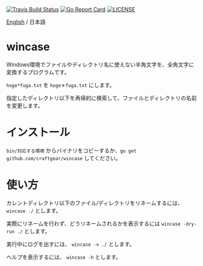 [![Travis Build Status](https://travis-ci.org/craftgear/wincase.svg?branch=master)](https://travis-ci.org/craftgear/wincase)
[![Go Report Card](https://goreportcard.com/badge/github.com/craftgear/wincase)](https://goreportcard.com/report/github.com/craftgear/wincase)
[![LICENSE](https://img.shields.io/badge/license-MIT-blue.svg)](LICENSE)
<!--[![GoDoc](https://godoc.org/github.com/craftgear/wincase?status.svg)](https://godoc.org/github.com/craftgear/wincase)-->

[English](https://github.com/craftgear/wincase/blob/master/README.md)
 / 日本語

# wincase

Windows環境でファイルやディレクトリ名に使えない半角文字を、全角文字に変換するプログラムです。

``hoge*fuga.txt`` を ``hoge＊fuga.txt`` にします。

指定したディレクトリ以下を再帰的に検索して、ファイルとディレクトリの名前を変更します。

# インストール

 ``bin/対応する環境`` からバイナリをコピーするか、``go get github.com/craftgear/wincase`` してください。

# 使い方

カレントディレクトリ以下のファイル/ディレクトリをリネームするには、
``wincase ./``
とします。

実際にリネームを行わず、どうリネームされるかを表示するには
``wincase -dry-run ./``
とします。

実行中にログを出すには、
``wincase -v ./``
とします。

ヘルプを表示するには、
``wincase -h``
とします。
